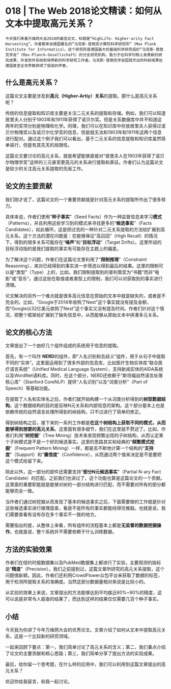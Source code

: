 # 018 | The Web 2018论文精读：如何从文本中提取高元关系？

    今天我们来看万维网大会2018的最佳论文，标题是“HighLife: Higher-arity Fact Harvesting”。作者都来自德国著名的“马克斯·普朗克计算机科学研究所”（Max Plank Institute for Informatics）。这个研究所是德国最大的基础科学研究组织“马克斯·普朗克学会”（Max-Planck-Gesellschaft）的分支研究机构，致力于在科学刊物上发表新的研究成果，开发软件系统和培养新的科学研究工作者。马克斯·普朗克学会因其杰出的科研成果在德国甚至全世界都获得了很高的声誉。

## 什么是高元关系？

这篇论文主要是涉及到**高元（Higher-Artiy）关系**的提取。那什么是高元关系呢？

传统的信息提取和知识库主要是关注二元关系的提取和存储。例如，我们可以知道居里夫人分别于1903年和1911年获得了诺贝尔奖。但是关系数据库中并不知道这两年的奖项分别是物理和化学。同理，我们可以在知识库中存放居里夫人获得过诺贝尔物理奖以及诺贝尔化学奖的信息，但是就无法和1903年和1911年这两个信息进行配对。通过这个例子我们可以看出，基于二元关系的信息提取和知识库虽然简单易行，但是有其先天的局限性。

这篇论文要讨论的高元关系，就是希望能够直接对“居里夫人在1903年获得了诺贝尔物理学奖”这样的三元甚至更高元的关系进行提取和表征。作者们认为这篇论文是较少的关注高元关系提取的先驱工作。

## 论文的主要贡献

我们刚才说了，这篇论文的一个重要贡献就是针对高元关系的提取所作出了很多努力。

具体来说，作者们使用“**种子事实**”（Seed Facts）作为一种监督信息来学习**模式**（Patterns），并且利用这些学习到的模式来寻找更多的“**候选事实**”（Facts Candidates），如此循环。这是把过去的一种针对二元关系提取的方法给扩展到高元关系。这个方法的潜在问题是：在能够保证“高召回”（High Recall）的情况下，得到的很多关系可能存在“**噪声**”和“**目标浮动**”（Target Drifts）。这里所说的目标浮动指的是我们提取的事实有可能存在主题上的偏差。

为了解决这个问题，作者们在这篇论文里利用了“**限制推理**”（Constraint Reasoning），来对已经得到的事实进一步筛选以得到最后的结果。这里的限制可以是“类型”（Type）上的，比如，我们限制提取到的普利策奖为“书籍”而非“电影”或“音乐”。通过这些在取值或者类型上的限制，我们可以对获取到的事实进行清理。

论文解决的另外一个难点就是很多高元信息在原始的文本中就是缺失的，或者是不完全的。比如，“Google于2014年收购了Nest”这个事实就没有提及金额，而“Google以32亿美元收购了Nest”这个事实又没有提及时间。作者们针对这个情况，把整个框架给扩展到了缺失信息中，从而能够从原始文本中拼凑多元关系。

## 论文的核心方法

文章提出了一个由好几个组件组成的系统用于信息的提取。

首先，有一个叫作 **NERD**的组件，即“人名识别和去歧义”组件，用于从句子中提取不同的“实体”。这里面运用到了很多外部的信息库，比如医疗生物实体库“联合医疗语言系统”（Unified Medical Language System）、支持新闻实体的AIDA系统以及WordNet语料库。同时，在这个部分，NERD还依赖于“斯坦福自然语言处理核心库”（Stanford CoreNLP）提供“人名识别”以及“词类分析”（Part of Speech）等基础功能。

在提取了人名和实体名之后，作者们就开始构建一个从词类分析得到的**树型数据结构**。这个数据结构的目的是反映N元关系和内部信息的架构。这个部分基本上也是依赖传统的自然语言处理所得到的树结构，只不过进行了简单的修正。

得到树结构之后，接下来的一系列工作都是**在这个树结构上获取不同的模式，从而能够得到想要的高元关系**。这里面有很多细节，我们在这里就不赘述了。比如，作者们利用“**树挖掘**”（Tree Mining）技术来发现频繁出现的子树结构，从而认定某个子树模式是不是一个好的候选事实。这里的思路其实和经典的“**频繁模式挖掘**”（Frequent Pattern Mining）一样，都是去不断地计算一个结构的“**支持度**”（Support）和“**置信度**”（Confidence），从而通过两个值来决定是不是要把这个模式给留下来。

除此以外，这一部分的部件还需要支持“**部分N元候选事实**”（Partial N-ary Fact Candidate）的匹配。之前我们也讲过了，这个功能也算是这篇论文的一个贡献。这里面的重要职能就是能够对树的一部分结构进行匹配，而不需要对所有的部分都能够完全一致。

当作者们通过树挖掘从而发现了基本的候选事实之后，下面需要做的工作就是针对这些候选事实进行推理盘查，看是不是所有的事实都能经得住推敲。也就是说，我们需要查看有没有存在多个事实不一致的地方。

需要指出的是，从整体上来看，所有组件的流程基本上都是**无监督的数据挖掘操作**。也就是说，整个系统并不需要依赖于什么训练数据。

## 方法的实验效果

作者们在纽约时报数据集以及PubMed数据集上都进行了实验，主要观测的指标是“**精度**”（Precision）。我们之前提到过，这篇文章所研究的高元关系提取，这个问题很新颖。因此，作者们还利用CrowdFlower众包平台来获取了数据的标签，用于检测所提取关系的准确度。当然这部分数据量相对来说是比较小的。

从实验的效果上来说，文章提出的方法能够达到平均接近80%~90%的精度，这可以说是非常令人振奋的结果了，而达到这样的结果仅仅需要几百个种子事实。

## 小结

今天我为你讲了今年万维网大会的优秀论文。文章介绍了如何从文本中提取高元关系，这是一个比较新的研究领域。

一起来回顾下要点：第一，我们简单讨论了高元关系的含义；第二，我们重点介绍了论文的主要贡献和核心思路；第三，我们简单分享了提出方法的实验成果。

最后，给你留一个思考题，在什么样的应用中，我们可以利用到这篇文章提出的高元关系？

欢迎你给我留言，和我一起讨论。
    